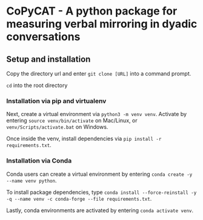 # CoPyCAT - A python package for measuring verbal mirroring in dyadic conversations

## Setup and installation 
Copy the directory url and enter ```git clone [URL]``` into a command prompt.

```cd``` into the root directory


### Installation via pip and virtualenv
Next, create a virtual environment via ```python3 -m venv venv```. Activate by entering ```source venv/bin/activate``` on Mac/Linux, or ```venv/Scripts/activate.bat``` on Windows.

Once inside the venv, install dependencies via ```pip install -r requirements.txt```.

### Installation via Conda
Conda users can create a virtual environment by entering ```conda create -y --name venv python```.

To install package dependencies, type ```conda install --force-reinstall -y -q --name venv -c conda-forge --file requirements.txt```.

Lastly, conda environments are activated by entering ```conda activate venv```.